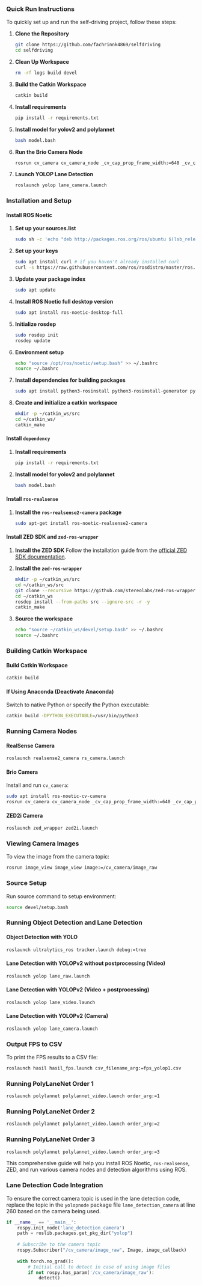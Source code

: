 ### Quick Run Instructions

To quickly set up and run the self-driving project, follow these steps:

1. **Clone the Repository**
   ```bash
   git clone https://github.com/fachrinnk4869/selfdriving
   cd selfdriving
   ```

2. **Clean Up Workspace**
   ```bash
   rm -rf logs build devel
   ```

3. **Build the Catkin Workspace**
   ```bash
   catkin build
   ```
4. **Install requirements**
   ```bash
   pip install -r requirements.txt
   ```
5. **Install model for yolov2 and polylannet**
   ```bash
   bash model.bash
   ```
6. **Run the Brio Camera Node**
   ```bash
   rosrun cv_camera cv_camera_node _cv_cap_prop_frame_width:=640 _cv_cap_prop_frame_height:=480
   ```

7. **Launch YOLOP Lane Detection**
   ```bash
   roslaunch yolop lane_camera.launch
   ```

### Installation and Setup

#### Install ROS Noetic

1. **Set up your sources.list**
   ```bash
   sudo sh -c 'echo "deb http://packages.ros.org/ros/ubuntu $(lsb_release -sc) main" > /etc/apt/sources.list.d/ros-latest.list'
   ```

2. **Set up your keys**
   ```bash
   sudo apt install curl # if you haven't already installed curl
   curl -s https://raw.githubusercontent.com/ros/rosdistro/master/ros.asc | sudo apt-key add -
   ```

3. **Update your package index**
   ```bash
   sudo apt update
   ```

4. **Install ROS Noetic full desktop version**
   ```bash
   sudo apt install ros-noetic-desktop-full
   ```

5. **Initialize rosdep**
   ```bash
   sudo rosdep init
   rosdep update
   ```

6. **Environment setup**
   ```bash
   echo "source /opt/ros/noetic/setup.bash" >> ~/.bashrc
   source ~/.bashrc
   ```

7. **Install dependencies for building packages**
   ```bash
   sudo apt install python3-rosinstall python3-rosinstall-generator python3-wstool build-essential ros-noetic-catkin python3-catkin-tools 
   ```

8. **Create and initialize a catkin workspace**
   ```bash
   mkdir -p ~/catkin_ws/src
   cd ~/catkin_ws/
   catkin_make
   ```

#### Install `dependency`
1. **Install requirements**
   ```bash
   pip install -r requirements.txt
   ```
2. **Install model for yolov2 and polylannet**
   ```bash
   bash model.bash
   ```

#### Install `ros-realsense`

1. **Install the `ros-realsense2-camera` package**
   ```bash
   sudo apt-get install ros-noetic-realsense2-camera
   ```

#### Install ZED SDK and `zed-ros-wrapper`

1. **Install the ZED SDK**
   Follow the installation guide from the [official ZED SDK documentation](https://www.stereolabs.com/docs/installation/linux/).

2. **Install the `zed-ros-wrapper`**
   ```bash
   mkdir -p ~/catkin_ws/src
   cd ~/catkin_ws/src
   git clone --recursive https://github.com/stereolabs/zed-ros-wrapper.git
   cd ~/catkin_ws
   rosdep install --from-paths src --ignore-src -r -y
   catkin_make
   ```

3. **Source the workspace**
   ```bash
   echo "source ~/catkin_ws/devel/setup.bash" >> ~/.bashrc
   source ~/.bashrc
   ```

### Building Catkin Workspace

#### Build Catkin Workspace
```bash
catkin build
```

#### If Using Anaconda (Deactivate Anaconda)
Switch to native Python or specify the Python executable:
```bash
catkin build -DPYTHON_EXECUTABLE=/usr/bin/python3
```

### Running Camera Nodes

#### RealSense Camera
```bash
roslaunch realsense2_camera rs_camera.launch
```

#### Brio Camera
Install and run `cv_camera`:
```bash
sudo apt install ros-noetic-cv-camera
rosrun cv_camera cv_camera_node _cv_cap_prop_frame_width:=640 _cv_cap_prop_frame_height:=480
```

#### ZED2i Camera
```bash
roslaunch zed_wrapper zed2i.launch
```

### Viewing Camera Images

To view the image from the camera topic:
```bash
rosrun image_view image_view image:=/cv_camera/image_raw
```

### Source Setup

Run source command to setup environment:
```bash
source devel/setup.bash
```

### Running Object Detection and Lane Detection

#### Object Detection with YOLO
```bash
roslaunch ultralytics_ros tracker.launch debug:=true
```

#### Lane Detection with YOLOPv2 without postprocessing (Video)
```bash
roslaunch yolop lane_raw.launch
```
#### Lane Detection with YOLOPv2 (Video + postprocessing)
```bash
roslaunch yolop lane_video.launch
```

#### Lane Detection with YOLOPv2 (Camera)
```bash
roslaunch yolop lane_camera.launch
```

### Output FPS to CSV

To print the FPS results to a CSV file:
```bash
roslaunch hasil hasil_fps.launch csv_filename_arg:=fps_yolop1.csv
```

### Running PolyLaneNet Order 1
```bash
roslaunch polylannet polylannet_video.launch order_arg:=1
```
### Running PolyLaneNet Order 2
```bash
roslaunch polylannet polylannet_video.launch order_arg:=2
```
### Running PolyLaneNet Order 3
```bash
roslaunch polylannet polylannet_video.launch order_arg:=3
```

This comprehensive guide will help you install ROS Noetic, `ros-realsense`, ZED, and run various camera nodes and detection algorithms using ROS.

### Lane Detection Code Integration

To ensure the correct camera topic is used in the lane detection code, replace the topic in the `yolopnode` package file `lane_detection_camera` at line 260 based on the camera being used.

```python
if __name__ == '__main__':
    rospy.init_node('lane_detection_camera')
    path = roslib.packages.get_pkg_dir("yolop")
    
    # Subscribe to the camera topic
    rospy.Subscriber("/cv_camera/image_raw", Image, image_callback)
    
    with torch.no_grad():
        # Initial call to detect in case of using image files
        if not rospy.has_param('/cv_camera/image_raw'):
            detect()
```